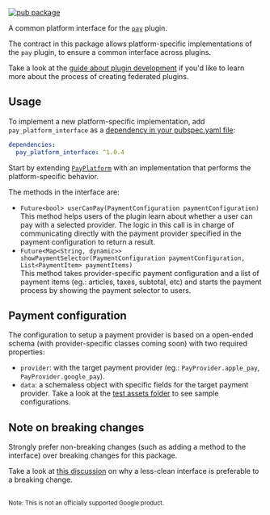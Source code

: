 [![pub package](https://img.shields.io/pub/v/pay_platform_interface.svg)](https://pub.dartlang.org/packages/pay_platform_interface)

A common platform interface for the [`pay`](https://github.com/google-pay/flutter-plugin/tree/main/pay) plugin.

The contract in this package allows platform-specific implementations of the `pay` plugin, to ensure a common interface across plugins.

Take a look at the [guide about plugin development](https://flutter.dev/docs/development/packages-and-plugins/developing-packages#federated-plugins) if you'd like to learn more about the process of creating federated plugins.

## Usage
To implement a new platform-specific implementation, add `pay_platform_interface` as a [dependency in your pubspec.yaml file](https://flutter.io/platform-plugins/):

```yaml
dependencies:
  pay_platform_interface: ^1.0.4
```

Start by extending [`PayPlatform`](https://github.com/google-pay/flutter-plugin/tree/main/pay_platform_interface/lib/pay_platform_interface.dart) with an implementation that performs the platform-specific behavior.

The methods in the interface are:
* `Future<bool> userCanPay(PaymentConfiguration paymentConfiguration)`
<br>This method helps users of the plugin learn about whether a user can pay with a selected provider. The logic in this call is in charge of communicating directly with the payment provider specified in the payment configuration to return a result.
* `Future<Map<String, dynamic>> showPaymentSelector(PaymentConfiguration paymentConfiguration, List<PaymentItem> paymentItems)`
<br>This method takes provider-specific payment configuration and a list of payment items (eg.: articles, taxes, subtotal, etc) and starts the payment process by showing the payment selector to users.

## Payment configuration
The configuration to setup a payment provider is based on a open-ended schema (with provider-specific classes coming soon) with two required properties:
* `provider`: with the target payment provider (eg.: `PayProvider.apple_pay`, `PayProvider.google_pay`).
* `data`: a schemaless object with specific fields for the target payment provider. Take a look at the [test assets folder](https://github.com/google-pay/flutter-plugin/tree/main/pay_platform_interface/test/assets) to see sample configurations.

## Note on breaking changes

Strongly prefer non-breaking changes (such as adding a method to the interface) over breaking changes for this package.

Take a look at [this discussion](https://flutter.dev/go/platform-interface-breaking-changes) on why a less-clean interface is preferable to a breaking change.

<br>
<sup>Note: This is not an officially supported Google product.</sup>